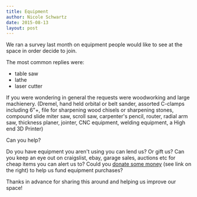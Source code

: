 ```yaml
---
title: Equipment
author: Nicole Schwartz
date: 2015-08-13
layout: post
---
```


We ran a survey last month on equipment people would like to see at the space in order decide to join.

The most common replies were:

  * table saw
  * lathe
  * laser cutter

If you were wondering in general the requests were woodworking and large machienery. (Dremel, hand held orbital or belt sander, assorted C-clamps including 6"+, file for sharpening wood chisels or sharpening stones, compound slide miter saw, scroll saw, carpenter's pencil, router, radial arm saw, thickness planer, jointer, CNC equipment, welding equipment, a High end 3D Printer)

Can you help?

Do you have equipment you aren't using you can lend us? Or gift us? Can you keep an eye out on craigslist, ebay, garage sales, auctions etc for cheap items you can alert us to? Could you [donate some money](https://www.paypal.com/us/cgi-bin/webscr?cmd=_flow&SESSION=XL5NVQ9ON6QoBcbJRr5uPNbcfNZrOj_NBv0RtK2iT6tUBxOiBfQ3ABvMjgS&dispatch=5885d80a13c0db1f8e263663d3faee8d5c97cbf3d75cb63effe5661cdf3adb6d) (see link on the right) to help us fund equipment purchases?

Thanks in advance for sharing this around and helping us improve our space!
